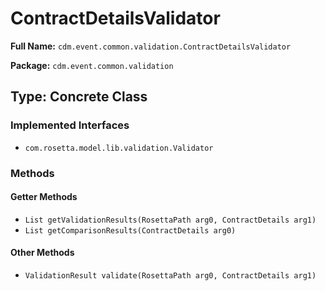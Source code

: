 # ContractDetailsValidator

**Full Name:** `cdm.event.common.validation.ContractDetailsValidator`

**Package:** `cdm.event.common.validation`

## Type: Concrete Class

### Implemented Interfaces

- `com.rosetta.model.lib.validation.Validator`

### Methods

#### Getter Methods

- `List getValidationResults(RosettaPath arg0, ContractDetails arg1)`
- `List getComparisonResults(ContractDetails arg0)`

#### Other Methods

- `ValidationResult validate(RosettaPath arg0, ContractDetails arg1)`

